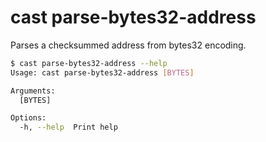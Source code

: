 # cast parse-bytes32-address

Parses a checksummed address from bytes32 encoding.

```bash
$ cast parse-bytes32-address --help
Usage: cast parse-bytes32-address [BYTES]

Arguments:
  [BYTES]  

Options:
  -h, --help  Print help
```